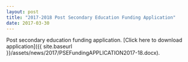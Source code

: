 ```yaml
---
layout: post
title: "2017-2018 Post Secondary Education Funding Application"
date: 2017-03-30
---
```


Post secondary education funding application. [Click here to download application]({{ site.baseurl }}/assets/news/2017/PSEFundingAPPLICATION2017-18.docx).

